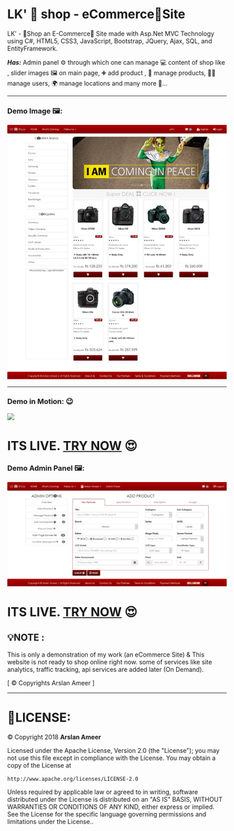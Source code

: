 # LK' 📸 shop - eCommerce🛒Site
LK' - 📸Shop an E-Commerce🛒 Site made with Asp.Net MVC Technology using C#, HTML5, CSS3, JavaScript, Bootstrap, JQuery, Ajax, SQL, and EntityFramework.

**_Has:_** Admin panel ⚙ through which one can manage 💻 content of shop like , slider images 🖼 on main page, ➕ add product , 🔧 manage products, 👷‍♂️ manage users, 🌍 manage locations and many more 🎊...

---
### Demo Image 🖼:
![](lkshopdemo.png)

---
### Demo in Motion: 😉
![](lkshopdemo.gif)

# **ITS LIVE. [TRY NOW](http://www.lkeshop.somee.com/)** 😍

### Demo Admin Panel 🖼:
![](lkshopadmin.png)

# **ITS LIVE. [TRY NOW](http://www.lkeshop.somee.com/)** 😍

## 💡**NOTE :**
This is only a demonstration of my work (an eCommerce Site) & This website is not ready to shop online right now.
some of services like site analytics, traffic tracking, api services are added later (On Demand).

[ © Copyrights Arslan Ameer ]

---
# 🔐LICENSE:
©  Copyright 2018 **Arslan Ameer**

Licensed under the Apache License, Version 2.0 (the "License");
you may not use this file except in compliance with the License.
You may obtain a copy of the License at

    http://www.apache.org/licenses/LICENSE-2.0

Unless required by applicable law or agreed to in writing, software
distributed under the License is distributed on an "AS IS" BASIS,
WITHOUT WARRANTIES OR CONDITIONS OF ANY KIND, either express or implied.
See the License for the specific language governing permissions and
limitations under the License.. 